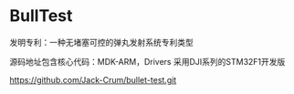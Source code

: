 # BullTest
发明专利：一种无堵塞可控的弹丸发射系统专利类型

源码地址包含核心代码：MDK-ARM，Drivers
采用DJI系列的STM32F1开发版

https://github.com/Jack-Crum/bullet-test.git


